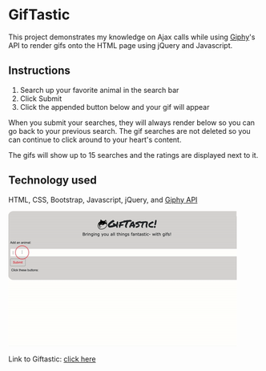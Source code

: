 # GifTastic

This project demonstrates my knowledge on Ajax calls while using [Giphy](www.giphy.com)'s API to render gifs onto the HTML page using jQuery and Javascript. 

## Instructions
1. Search up your favorite animal in the search bar 
2. Click Submit
3. Click the appended button below and your gif will appear

When you submit your searches, they will always render below so you can go back to your previous search. The gif searches are not deleted so you can continue to click around to your heart's content. 

The gifs will show up to 15 searches and the ratings are displayed next to it. 

## Technology used
HTML, CSS, Bootstrap, Javascript, jQuery, and [Giphy API](https://api.giphy.com/v1/gifs/search?q)

![GifTastic](assets/demo/gifTastic.gif)

Link to Giftastic: [click here](https://tracynle.github.io/GifTastic/)